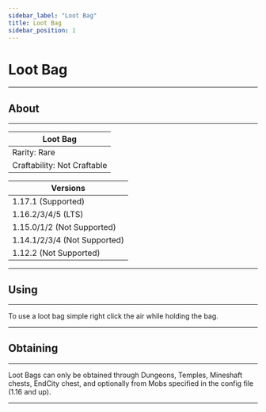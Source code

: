 ```yaml
---
sidebar_label: "Loot Bag"
title: Loot Bag
sidebar_position: 1
---
```


# Loot Bag
---

## About
---

| Loot Bag |
|----------|
| Rarity:	Rare |
| Craftability:	Not Craftable |


|Versions|
|--------|
| 1.17.1 (Supported)|
| 1.16.2/3/4/5 (LTS)|
| 1.15.0/1/2 (Not Supported)|
| 1.14.1/2/3/4 (Not Supported) |
| 1.12.2 (Not Supported) |


---

## Using
---

To use a loot bag simple right click the air while holding the bag.

---

## Obtaining
---

Loot Bags can only be obtained through Dungeons, Temples, Mineshaft chests, EndCity chest, and optionally from Mobs specified in the config file (1.16 and up).

---

